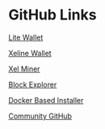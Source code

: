 <!-- TITLE: Github Links -->
<!-- SUBTITLE: A quick summary of Github Links -->

# GitHub Links

<p> <a href="https://github.com/xel-software/xel-lite-wallet">Lite Wallet</a></p>
<p> <a href="https://github.com/xel-software/xeline/releases">Xeline Wallet</a></p>
<p> <a href="https://github.com/xel-software/xel-miner">Xel Miner</a></p>
<p> <a href="https://github.com/xel-software/xel-block-explorer">Block Explorer</a></p>
<p> <a href="https://github.com/xel-software/xel-installer-docker">Docker Based Installer</a></p>
<p> <a href="https://github.com/xel-community">Community GitHub</a></p>

